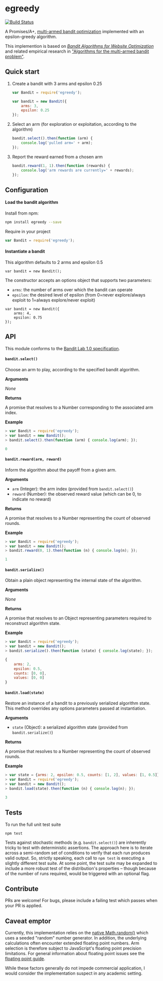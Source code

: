 # egreedy

[![Build Status](https://travis-ci.org/kurttheviking/egreedy.svg)](https://travis-ci.org/kurttheviking/egreedy)

A Promises/A+, [multi-armed bandit optimization](http://en.wikipedia.org/wiki/Multi-armed_bandit) implemented with an epsilon-greedy algorithm.

This implemention is based on [<em>Bandit Algorithms for Website Optimization</em>](http://shop.oreilly.com/product/0636920027393.do) and related empirical research in ["Algorithms for the multi-armed bandit problem"](https://d2w9gswcdc2jtf.cloudfront.net/research/Algorithms+for+the+multi-armed+bandit+problem.pdf).


## Quick start

1. Create a bandit with 3 arms and epsilon 0.25

    ```js
    var Bandit = require('egreedy');

    var bandit = new Bandit({
        arms: 3,
        epsilon: 0.25
    });
    ```

2. Select an arm (for exploration or exploitation, according to the algorithm)

    ```js
    bandit.select().then(function (arm) {
        console.log('pulled arm=' + arm);
    });
    ```

3. Report the reward earned from a chosen arm

    ```js
    bandit.reward(1, 1).then(function (rewards) {
        console.log('arm rewards are currently=' + rewards);
    });
    ```


## Configuration

#### Load the bandit algorithm

Install from npm:

```sh
npm install egreedy --save
```

Require in your project

```js
var Bandit = require('egreedy');
```

#### Instantiate a bandit

This algorithm defaults to 2 arms and epsilon 0.5

```
var bandit = new Bandit();
```

The constructor accepts an options object that supports two parameters:

- `arms`: the number of arms over which the bandit can operate
- `epsilon`: the desired level of epsilon (from 0=never explore/always exploit to 1=always explore/never exploit)

```
var bandit = new Bandit({
    arms: 4,
    epsilon: 0.75
});
```


## API

This module conforms to the [Bandit Lab 1.0 specification](https://github.com/banditlab/spec-js/blob/master/README.md).

#### `bandit.select()`

Choose an arm to play, according to the specified bandit algorithm.

**Arguments**

_None_

**Returns**

A promise that resolves to a Number corresponding to the associated arm index.

**Example**

```js
> var Bandit = require('egreedy');
> var bandit = new Bandit();
> bandit.select().then(function (arm) { console.log(arm); });

0
```

#### `bandit.reward(arm, reward)`

Inform the algorithm about the payoff from a given arm.

**Arguments**

- `arm` (Integer): the arm index (provided from `bandit.select()`)
- `reward` (Number): the observed reward value (which can be 0, to indicate no reward)

**Returns**

A promise that resolves to a Number representing the count of observed rounds.

**Example**

```js
> var Bandit = require('egreedy');
> var bandit = new Bandit();
> bandit.reward(0, 1).then(function (n) { console.log(n); });

1
```

#### `bandit.serialize()`

Obtain a plain object representing the internal state of the algorithm.

**Arguments**

_None_

**Returns**

A promise that resolves to an Object representing parameters required to reconstruct algorithm state.

**Example**

```js
> var Bandit = require('egreedy');
> var bandit = new Bandit();
> bandit.serialize().then(function (state) { console.log(state); });

{
    arms: 2,
    epsilon: 0.5,
    counts: [0, 0],
    values: [0, 0]
}
```

#### `bandit.load(state)`

Restore an instance of a bandit to a previously serialized algorithm state. This method overrides any options parameters passed at instantiation.

**Arguments**

- `state` (Object): a serialized algorithm state (provided from `bandit.serialize()`)

**Returns**

A promise that resolves to a Number representing the count of observed rounds.

**Example**

```js
> var state = {arms: 2, epsilon: 0.5, counts: [1, 2], values: [1, 0.5]};
> var Bandit = require('egreedy');
> var bandit = new Bandit();
> bandit.load(state).then(function (n) { console.log(n); });

3
```


## Tests

To run the full unit test suite

```
npm test
```

Tests against stochastic methods (e.g. `bandit.select()`) are inherently tricky to test with deterministic assertions. The approach here is to iterate across a semi-random set of conditions to verify that each run produces valid output. So, strictly speaking, each call to `npm test` is executing a slightly different test suite. At some point, the test suite may be expanded to include a more robust test of the distribution's properties &ndash; though because of the number of runs required, would be triggered with an optional flag.


## Contribute

PRs are welcome! For bugs, please include a failing test which passes when your PR is applied.


## Caveat emptor

Currently, this implementation relies on the [native Math.random()](https://developer.mozilla.org/en-US/docs/Web/JavaScript/Reference/Global_Objects/Math/random) which uses a seeded "random" number generator. In addition, the underlying calculations often encounter extended floating point numbers. Arm selection is therefore subject to JavaScript's floating point precision limitations. For general information about floating point issues see the [floating point guide](http://floating-point-gui.de/).

While these factors generally do not impede commercial application, I would consider the implementation suspect in any academic setting.
